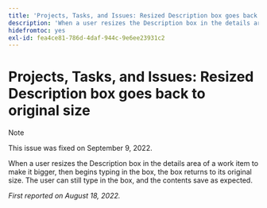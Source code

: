 ```yaml
---
title: 'Projects, Tasks, and Issues: Resized Description box goes back to original size'
description: 'When a user resizes the Description box in the details area of a work item to make it bigger, then begins typing in the box, the box returns to its original size. The user can still type in the box, and the contents save as expected.'
hidefromtoc: yes
exl-id: fea4ce81-786d-4daf-944c-9e6ee23931c2
---
```

# Projects, Tasks, and Issues: Resized Description box goes back to original size

>[!NOTE]
>
> This issue was fixed on September 9, 2022.

When a user resizes the Description box in the details area of a work item to make it bigger, then begins typing in the box, the box returns to its original size. The user can still type in the box, and the contents save as expected.

_First reported on August 18, 2022._
